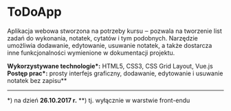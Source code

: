 # ToDoApp
Aplikacja webowa stworzona na potrzeby kursu ‒ pozwala na tworzenie list zadań do wykonania, notatek, cytatów i tym podobnych. Narzędzie umożliwia dodawanie, edytowanie, usuwanie notatek, a także dostarcza inne funkcjonalności wymienione w dokumentacji projektu.

**Wykorzystywane technologie\*:** HTML5, CSS3, CSS Grid Layout, Vue.js
**Postęp prac\*:** prosty interfejs graficzny, dodawanie, edytowanie i usuwanie notatek bez zapisu**

---
*) na dzień **26.10.2017 r.**
**) tj. wyłącznie w warstwie front-endu
